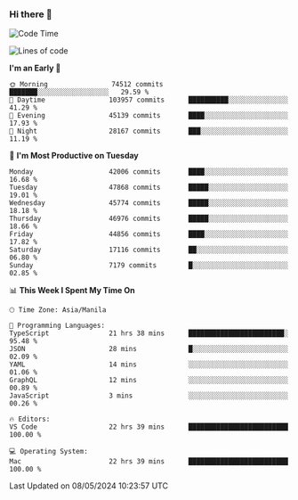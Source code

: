 ### Hi there 👋

<!--START_SECTION:waka-->
![Code Time](http://img.shields.io/badge/Code%20Time-5%2C131%20hrs%2027%20mins-blue)

![Lines of code](https://img.shields.io/badge/From%20Hello%20World%20I%27ve%20Written-113.4%20million%20lines%20of%20code-blue)

**I'm an Early 🐤** 

```text
🌞 Morning                74512 commits       ███████░░░░░░░░░░░░░░░░░░   29.59 % 
🌆 Daytime                103957 commits      ██████████░░░░░░░░░░░░░░░   41.29 % 
🌃 Evening                45139 commits       ████░░░░░░░░░░░░░░░░░░░░░   17.93 % 
🌙 Night                  28167 commits       ███░░░░░░░░░░░░░░░░░░░░░░   11.19 % 
```
📅 **I'm Most Productive on Tuesday** 

```text
Monday                   42006 commits       ████░░░░░░░░░░░░░░░░░░░░░   16.68 % 
Tuesday                  47868 commits       █████░░░░░░░░░░░░░░░░░░░░   19.01 % 
Wednesday                45774 commits       █████░░░░░░░░░░░░░░░░░░░░   18.18 % 
Thursday                 46976 commits       █████░░░░░░░░░░░░░░░░░░░░   18.66 % 
Friday                   44856 commits       ████░░░░░░░░░░░░░░░░░░░░░   17.82 % 
Saturday                 17116 commits       ██░░░░░░░░░░░░░░░░░░░░░░░   06.80 % 
Sunday                   7179 commits        █░░░░░░░░░░░░░░░░░░░░░░░░   02.85 % 
```


📊 **This Week I Spent My Time On** 

```text
🕑︎ Time Zone: Asia/Manila

💬 Programming Languages: 
TypeScript               21 hrs 38 mins      ████████████████████████░   95.48 % 
JSON                     28 mins             █░░░░░░░░░░░░░░░░░░░░░░░░   02.09 % 
YAML                     14 mins             ░░░░░░░░░░░░░░░░░░░░░░░░░   01.06 % 
GraphQL                  12 mins             ░░░░░░░░░░░░░░░░░░░░░░░░░   00.89 % 
JavaScript               3 mins              ░░░░░░░░░░░░░░░░░░░░░░░░░   00.26 % 

🔥 Editors: 
VS Code                  22 hrs 39 mins      █████████████████████████   100.00 % 

💻 Operating System: 
Mac                      22 hrs 39 mins      █████████████████████████   100.00 % 
```


 Last Updated on 08/05/2024 10:23:57 UTC
<!--END_SECTION:waka-->


<!--
**rad182/rad182** is a ✨ _special_ ✨ repository because its `README.md` (this file) appears on your GitHub profile.

Here are some ideas to get you started:

- 🔭 I’m currently working on ...
- 🌱 I’m currently learning ...
- 👯 I’m looking to collaborate on ...
- 🤔 I’m looking for help with ...
- 💬 Ask me about ...
- 📫 How to reach me: ...
- 😄 Pronouns: ...
- ⚡ Fun fact: ...
-->
